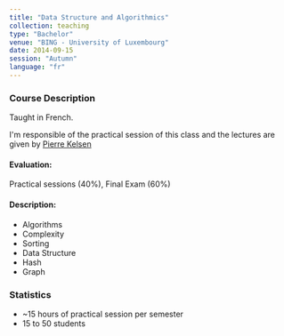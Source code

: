 ```yaml
---
title: "Data Structure and Algorithmics"
collection: teaching
type: "Bachelor"
venue: "BING - University of Luxembourg"
date: 2014-09-15
session: "Autumn"
language: "fr"
---
```


### Course Description

Taught in French.

I'm responsible of the practical session of this class and the
lectures are given by [Pierre Kelsen](http://wwwen.uni.lu/research/fstc/laboratory_of_advanced_software_systems_lassy/members/pierre_kelsen)

#### Evaluation:

Practical sessions (40%), Final Exam (60%)

#### Description:

+ Algorithms
+ Complexity
+ Sorting
+ Data Structure
+ Hash
+ Graph

### Statistics

* ~15 hours of practical session per semester
* 15 to 50 students